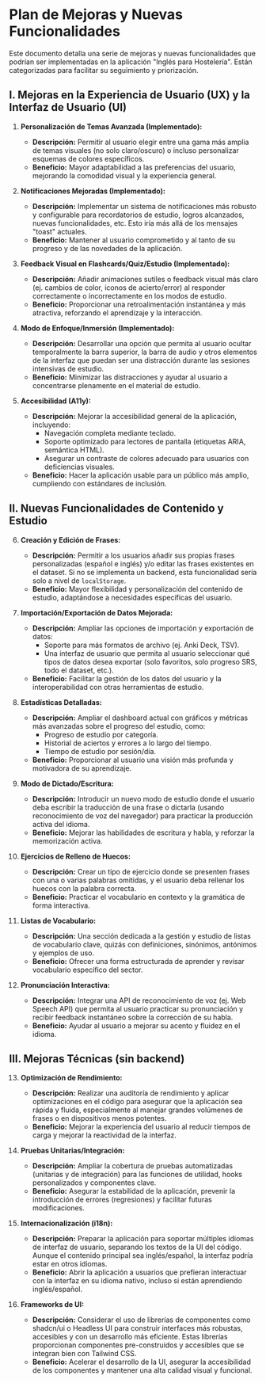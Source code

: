 # Plan de Mejoras y Nuevas Funcionalidades

Este documento detalla una serie de mejoras y nuevas funcionalidades que podrían ser implementadas en la aplicación "Inglés para Hostelería". Están categorizadas para facilitar su seguimiento y priorización.

## I. Mejoras en la Experiencia de Usuario (UX) y la Interfaz de Usuario (UI)

1.  **Personalización de Temas Avanzada (Implementado):**
    *   **Descripción:** Permitir al usuario elegir entre una gama más amplia de temas visuales (no solo claro/oscuro) o incluso personalizar esquemas de colores específicos.
    *   **Beneficio:** Mayor adaptabilidad a las preferencias del usuario, mejorando la comodidad visual y la experiencia general.

2.  **Notificaciones Mejoradas (Implementado):**
    *   **Descripción:** Implementar un sistema de notificaciones más robusto y configurable para recordatorios de estudio, logros alcanzados, nuevas funcionalidades, etc. Esto iría más allá de los mensajes "toast" actuales.
    *   **Beneficio:** Mantener al usuario comprometido y al tanto de su progreso y de las novedades de la aplicación.

3.  **Feedback Visual en Flashcards/Quiz/Estudio (Implementado):**
    *   **Descripción:** Añadir animaciones sutiles o feedback visual más claro (ej. cambios de color, iconos de acierto/error) al responder correctamente o incorrectamente en los modos de estudio.
    *   **Beneficio:** Proporcionar una retroalimentación instantánea y más atractiva, reforzando el aprendizaje y la interacción.

4.  **Modo de Enfoque/Inmersión (Implementado):**
    *   **Descripción:** Desarrollar una opción que permita al usuario ocultar temporalmente la barra superior, la barra de audio y otros elementos de la interfaz que puedan ser una distracción durante las sesiones intensivas de estudio.
    *   **Beneficio:** Minimizar las distracciones y ayudar al usuario a concentrarse plenamente en el material de estudio.

5.  **Accesibilidad (A11y):**
    *   **Descripción:** Mejorar la accesibilidad general de la aplicación, incluyendo:
        *   Navegación completa mediante teclado.
        *   Soporte optimizado para lectores de pantalla (etiquetas ARIA, semántica HTML).
        *   Asegurar un contraste de colores adecuado para usuarios con deficiencias visuales.
    *   **Beneficio:** Hacer la aplicación usable para un público más amplio, cumpliendo con estándares de inclusión.

## II. Nuevas Funcionalidades de Contenido y Estudio

6.  **Creación y Edición de Frases:**
    *   **Descripción:** Permitir a los usuarios añadir sus propias frases personalizadas (español e inglés) y/o editar las frases existentes en el dataset. Si no se implementa un backend, esta funcionalidad sería solo a nivel de `localStorage`.
    *   **Beneficio:** Mayor flexibilidad y personalización del contenido de estudio, adaptándose a necesidades específicas del usuario.

7.  **Importación/Exportación de Datos Mejorada:**
    *   **Descripción:** Ampliar las opciones de importación y exportación de datos:
        *   Soporte para más formatos de archivo (ej. Anki Deck, TSV).
        *   Una interfaz de usuario que permita al usuario seleccionar qué tipos de datos desea exportar (solo favoritos, solo progreso SRS, todo el dataset, etc.).
    *   **Beneficio:** Facilitar la gestión de los datos del usuario y la interoperabilidad con otras herramientas de estudio.

8.  **Estadísticas Detalladas:**
    *   **Descripción:** Ampliar el dashboard actual con gráficos y métricas más avanzadas sobre el progreso del estudio, como:
        *   Progreso de estudio por categoría.
        *   Historial de aciertos y errores a lo largo del tiempo.
        *   Tiempo de estudio por sesión/día.
    *   **Beneficio:** Proporcionar al usuario una visión más profunda y motivadora de su aprendizaje.

9.  **Modo de Dictado/Escritura:**
    *   **Descripción:** Introducir un nuevo modo de estudio donde el usuario deba escribir la traducción de una frase o dictarla (usando reconocimiento de voz del navegador) para practicar la producción activa del idioma.
    *   **Beneficio:** Mejorar las habilidades de escritura y habla, y reforzar la memorización activa.

10. **Ejercicios de Relleno de Huecos:**
    *   **Descripción:** Crear un tipo de ejercicio donde se presenten frases con una o varias palabras omitidas, y el usuario deba rellenar los huecos con la palabra correcta.
    *   **Beneficio:** Practicar el vocabulario en contexto y la gramática de forma interactiva.

11. **Listas de Vocabulario:**
    *   **Descripción:** Una sección dedicada a la gestión y estudio de listas de vocabulario clave, quizás con definiciones, sinónimos, antónimos y ejemplos de uso.
    *   **Beneficio:** Ofrecer una forma estructurada de aprender y revisar vocabulario específico del sector.

12. **Pronunciación Interactiva:**
    *   **Descripción:** Integrar una API de reconocimiento de voz (ej. Web Speech API) que permita al usuario practicar su pronunciación y recibir feedback instantáneo sobre la corrección de su habla.
    *   **Beneficio:** Ayudar al usuario a mejorar su acento y fluidez en el idioma.

## III. Mejoras Técnicas (sin backend)

13. **Optimización de Rendimiento:**
    *   **Descripción:** Realizar una auditoría de rendimiento y aplicar optimizaciones en el código para asegurar que la aplicación sea rápida y fluida, especialmente al manejar grandes volúmenes de frases o en dispositivos menos potentes.
    *   **Beneficio:** Mejorar la experiencia del usuario al reducir tiempos de carga y mejorar la reactividad de la interfaz.

14. **Pruebas Unitarias/Integración:**
    *   **Descripción:** Ampliar la cobertura de pruebas automatizadas (unitarias y de integración) para las funciones de utilidad, hooks personalizados y componentes clave.
    *   **Beneficio:** Asegurar la estabilidad de la aplicación, prevenir la introducción de errores (regresiones) y facilitar futuras modificaciones.

15. **Internacionalización (i18n):**
    *   **Descripción:** Preparar la aplicación para soportar múltiples idiomas de interfaz de usuario, separando los textos de la UI del código. Aunque el contenido principal sea inglés/español, la interfaz podría estar en otros idiomas.
    *   **Beneficio:** Abrir la aplicación a usuarios que prefieran interactuar con la interfaz en su idioma nativo, incluso si están aprendiendo inglés/español.

16. **Frameworks de UI:**
    *   **Descripción:** Considerar el uso de librerías de componentes como shadcn/ui o Headless UI para construir interfaces más robustas, accesibles y con un desarrollo más eficiente. Estas librerías proporcionan componentes pre-construidos y accesibles que se integran bien con Tailwind CSS.
    *   **Beneficio:** Acelerar el desarrollo de la UI, asegurar la accesibilidad de los componentes y mantener una alta calidad visual y funcional.